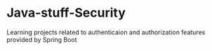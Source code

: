 # Java-stuff-Security
Learning projects related to authenticaion and authorization features provided by Spring Boot
